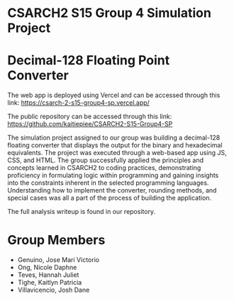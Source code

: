 # CSARCH2 S15 Group 4 Simulation Project
# Decimal-128 Floating Point Converter


The web app is deployed using Vercel and can be accessed through this link: 
https://csarch-2-s15-group4-sp.vercel.app/ 

The public repository can be accessed through this link: 
https://github.com/kaitiepiee/CSARCH2-S15-Group4-SP

The simulation project assigned to our group was building a decimal-128 floating converter that displays the output for the binary and hexadecimal equivalents. The project was executed through a web-based app using JS, CSS, and HTML. The group successfully applied the principles and concepts learned in CSARCH2 to coding practices, demonstrating proficiency in formulating logic within programming and gaining insights into the constraints inherent in the selected programming languages. Understanding how to implement the converter, rounding methods, and special cases was all a part of the process of building the application. 

The full analysis writeup is found in our repository.

# Group Members
- Genuino, Jose Mari Victorio
- Ong, Nicole Daphne
- Teves, Hannah Juliet
- Tighe, Kaitlyn Patricia
- Villavicencio, Josh Dane

